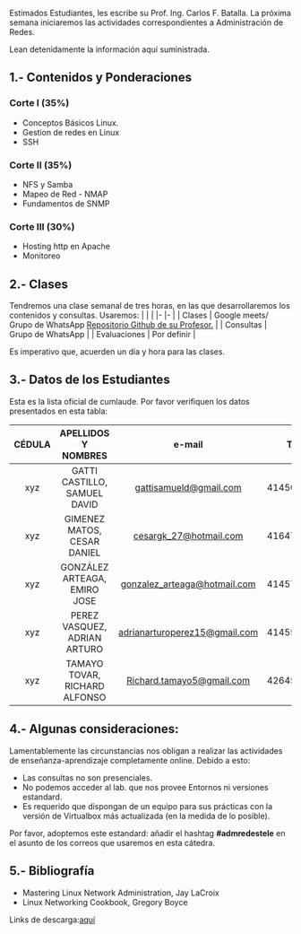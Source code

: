 Estimados Estudiantes, les escribe su Prof. Ing. Carlos F. Batalla. La próxima semana iniciaremos las actividades correspondientes a Administración de Redes.

Lean detenidamente la información aquí suministrada.

## 1.- Contenidos y Ponderaciones 
### Corte I (35%)
  - Conceptos Básicos Linux.
  - Gestion de redes en Linux
  - SSH
### Corte II (35%)
  - NFS y Samba
  - Mapeo de Red - NMAP
  - Fundamentos de SNMP
### Corte III (30%)
  - Hosting http en Apache
  - Monitoreo

## 2.- Clases
Tendremos una clase semanal de tres horas, en las que desarrollaremos los contenidos y consultas. Usaremos:
| | |
|- |- |
| Clases | Google meets/ Grupo de WhatsApp [Repositorio Github de su Profesor.](https://github.com/carlosfranzbatalla/admredestele) |
| Consultas | Grupo de WhatsApp |
| Evaluaciones | Por definir |

Es imperativo que, acuerden un día y hora para las clases.

## 3.- Datos de los Estudiantes
Esta es la lista oficial de cumlaude. Por favor verifiquen los datos presentados en esta tabla:

| CÉDULA 	|      APELLIDOS Y NOMBRES      	|             e-mail            	|    TLF.    	|
|:------:	|:-----------------------------:	|:-----------------------------:	|:----------:	|
|   xyz  	|  GATTI CASTILLO, SAMUEL DAVID 	|     gattisamueld@gmail.com    	| 4145029395 	|
|   xyz  	|  GIMENEZ MATOS, CESAR DANIEL  	|     cesargk_27@hotmail.com    	| 4164727003 	|
|   xyz  	|  GONZÁLEZ ARTEAGA, EMIRO JOSE 	|  gonzalez_arteaga@hotmail.com 	| 4145744413 	|
|   xyz  	|  PEREZ VASQUEZ, ADRIAN ARTURO 	| adrianarturoperez15@gmail.com 	| 4145521630 	|
|   xyz  	| TAMAYO TOVAR, RICHARD ALFONSO 	|   Richard.tamayo5@gmail.com   	| 4264599232 	|

## 4.- Algunas consideraciones:
Lamentablemente las circunstancias nos obligan a realizar las actividades de enseñanza-aprendizaje completamente online. Debido a esto:

- Las consultas no son presenciales.
- No podemos acceder al lab. que nos provee Entornos ni versiones estandard.
- Es requerido que dispongan de un equipo para sus prácticas con la versión de Virtualbox más actualizada (en la medida de lo posible).

Por favor, adoptemos este estandard: añadir el hashtag **#admredestele** en el asunto de los correos que usaremos en esta cátedra.

## 5.- Bibliografía
- Mastering Linux Network Administration, Jay LaCroix 
- Linux Networking Cookbook, Gregory Boyce

Links de descarga:[aquí](http://rax.vps.co.ve/BiblioAdmredestele.zip)




